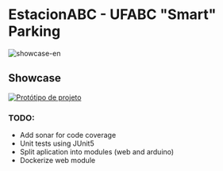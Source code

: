 # EstacionABC - UFABC "Smart" Parking

![showcase-en](https://user-images.githubusercontent.com/74436565/204424768-be813d2c-6006-4ea4-9369-b9d4faa08d40.gif)

## Showcase

[![Protótipo de projeto](https://img.youtube.com/vi/bkqiC5CrhQw/0.jpg)](https://youtu.be/bkqiC5CrhQw "Protótipo de projeto")

### TODO:
* Add sonar for code coverage
* Unit tests using JUnit5
* Split aplication into modules (web and arduino)
* Dockerize web module

